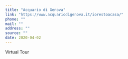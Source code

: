 ```yaml
---
title: "Acquario di Genova"
link: "https://www.acquariodigenova.it/iorestoacasa/"
phone: ""
mail: ""
address: ""
source: ""
date: 2020-04-02
---
```


Virtual Tour
